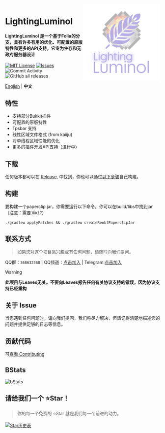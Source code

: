 <img src="./public/image/LightingLuminol_LL方_白_字.png" alt="Logo" align="right" width="250">

# LightingLuminol

<h4>LightingLuminol 是一个基于Folia的分支，具有许多有用的优化、可配置的原版特性和更多的API支持，它专为生存和无政府服务器设计</h4>

[![MIT License](https://img.shields.io/github/license/LuminolMC/LightingLuminol?style=flat-square)](LICENSE)
[![Issues](https://img.shields.io/github/issues/LuminolMC/LightingLuminol?style=flat-square)](https://github.com/LuminolMC/Luminol/issues)
![Commit Activity](https://img.shields.io/github/commit-activity/w/LuminolMC/LightingLuminol?style=flat-square)
![GitHub all releases](https://img.shields.io/github/downloads/LuminolMC/LightingLuminol/total?style=flat-square)

[English](./README_EN) | **中文**

## 特性
 - 支持部分Bukkit插件
 - 可配置的原版特性
 - Tpsbar 支持
 - 线性区域文件格式 (from kaiiju)
 - 对单线程区域性能的优化
 - 更多的插件开发API支持（进行中）

## 下载
任何版本都可以在 [Release](https://github.com/LuminolMC/LightingLuminol/releases), 中找到，你也可以通过[以下步骤](./README#构建)自己构建。

## 构建
要构建一个paperclip jar，你需要运行以下命令。你可以在build/libs中找到jar（注意：需要`JDK17`）
 ```shell
 ./gradlew applyPatches && ./gradlew createReobfPaperclipJar
```
<!-- ## Using API
For gradle:
```kotlin
dependencies {
    compileOnly("me.earthme.luminol:luminol-api:1.20.4-R0.1-SNAPSHOT")
}
 ```
For maven
```xml
<dependency>
  <groupId>me.earthme.luminol</groupId>
  <artifactId>luminol-api</artifactId>
  <version>1.20.4-R0.1-SNAPSHOT</version>
</dependency> 
```-->

## 联系方式
> 如果您对这个项目感兴趣或有任何问题，请随时向我们提问。

QQ群：`368632360` | QQ频道：[点击加入](https://pd.qq.com/s/eq9krf9j) | Telegram:[点击加入](https://t.me/LuminolMC)

> [!WARNING]
> **此项目与Leaves无关。不要向Leaves报告任何有关协议支持的错误，因为协议支持已经重构**

## 关于 Issue
当您遇到任何问题时，请向我们提问，我们将尽力解决，但请记得清楚地描述您的问题并提供足够的日志等信息。

## 贡献代码
可[查看 Contributing](./docs/CONTRIBUTING.md)

## BStats
![bStats](https://bstats.org/signatures/server-implementation/Luminol.svg "bStats")

## 请给我们一个 ⭐Star！
> 你的每一个免费的 ⭐Star 就是我们每一个前进的动力。

<a href="https://star-history.com/#LuminolMC/Luminol&LuminolMC/LightingLuminol&Date">
  <picture>
    <source media="(prefers-color-scheme: dark)" srcset="https://api.star-history.com/svg?repos=LuminolMC/Luminol%2CLuminolMC/LightingLuminol&type=Date&theme=dark" />
    <source media="(prefers-color-scheme: light)" srcset="https://api.star-history.com/svg?repos=LuminolMC/Luminol%2CLuminolMC/LightingLuminol&type=Date" />
    <img alt="Star历史表" src="https://api.star-history.com/svg?repos=LuminolMC/Luminol%2CLuminolMC/LightingLuminol&type=Date" />
  </picture>
</a>
